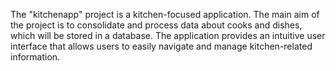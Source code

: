 The "kitchenapp" project is a kitchen-focused application. 
The main aim of the project is to consolidate and process data about cooks and 
dishes, which will be stored in a database. 
The application provides an 
intuitive user interface that allows users to easily navigate and
manage kitchen-related information.